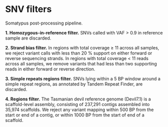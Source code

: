 # SNV filters
Somatypus post-processing pipeline.

<b>1. Homozygous-in-reference filter.</b>
SNVs called with VAF > 0.9 in reference sample are discarded.

<b>2. Strand bias filter.</b>
In regions with total coverage ≥ 11 across all samples, we reject variant calls with less than 20 % support on either forward or reverse sequencing strands. In regions with total coverage < 11 reads across all samples, we remove variants that had less than two supporting reads in either forward or reverse direction.

<b>3. Simple repeats regions filter.</b>
SNVs lying within a 5 BP window around a simple repeat regions, as annotated by Tandem Repeat Finder, are discarded.

<b>4. Regions filter.</b>
The Tasmanian devil reference genome (Devil7.1) is a scaffold-level assembly, consisting of 237,291 contigs assembled into 35,974 scaffolds. We reject any variant mapping within 500 BP from the start or end of a contig, or within 1000 BP from the start of end of a scaffold.
